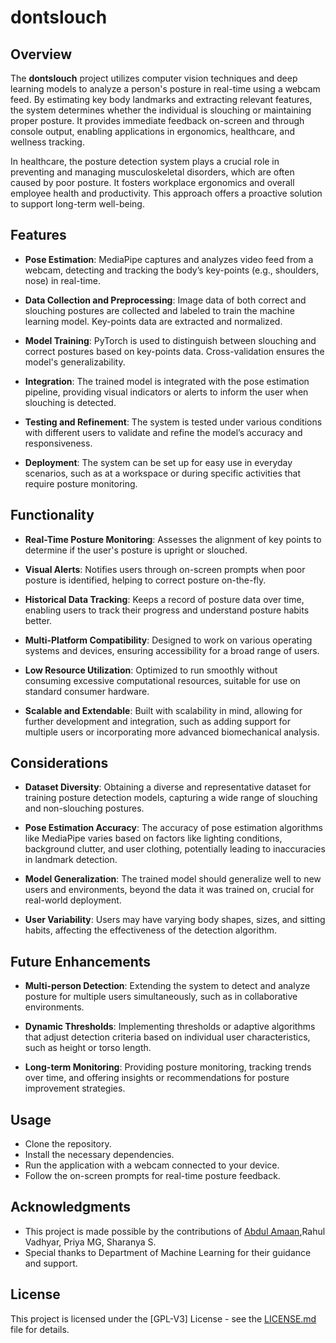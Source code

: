 # dontslouch

## Overview

The **dontslouch** project utilizes computer vision techniques and deep learning models to analyze a person's posture in real-time using a webcam feed. By estimating key body landmarks and extracting relevant features, the system determines whether the individual is slouching or maintaining proper posture. It provides immediate feedback on-screen and through console output, enabling applications in ergonomics, healthcare, and wellness tracking.

In healthcare, the posture detection system plays a crucial role in preventing and managing musculoskeletal disorders, which are often caused by poor posture. It fosters workplace ergonomics and overall employee health and productivity. This approach offers a proactive solution to support long-term well-being.

## Features

- **Pose Estimation**: MediaPipe captures and analyzes video feed from a webcam, detecting and tracking the body’s key-points (e.g., shoulders, nose) in real-time.
  
- **Data Collection and Preprocessing**: Image data of both correct and slouching postures are collected and labeled to train the machine learning model. Key-points data are extracted and normalized.
  
- **Model Training**: PyTorch is used to distinguish between slouching and correct postures based on key-points data. Cross-validation ensures the model's generalizability.
  
- **Integration**: The trained model is integrated with the pose estimation pipeline, providing visual indicators or alerts to inform the user when slouching is detected.
  
- **Testing and Refinement**: The system is tested under various conditions with different users to validate and refine the model’s accuracy and responsiveness.
  
- **Deployment**: The system can be set up for easy use in everyday scenarios, such as at a workspace or during specific activities that require posture monitoring.


## Functionality

- **Real-Time Posture Monitoring**: Assesses the alignment of key points to determine if the user's posture is upright or slouched.
  
- **Visual Alerts**: Notifies users through on-screen prompts when poor posture is identified, helping to correct posture on-the-fly.
  
- **Historical Data Tracking**: Keeps a record of posture data over time, enabling users to track their progress and understand posture habits better.
  
- **Multi-Platform Compatibility**: Designed to work on various operating systems and devices, ensuring accessibility for a broad range of users.
  
- **Low Resource Utilization**: Optimized to run smoothly without consuming excessive computational resources, suitable for use on standard consumer hardware.
  
- **Scalable and Extendable**: Built with scalability in mind, allowing for further development and integration, such as adding support for multiple users or incorporating more advanced biomechanical analysis.

## Considerations

- **Dataset Diversity**: Obtaining a diverse and representative dataset for training posture detection models, capturing a wide range of slouching and non-slouching postures.
  
- **Pose Estimation Accuracy**: The accuracy of pose estimation algorithms like MediaPipe varies based on factors like lighting conditions, background clutter, and user clothing, potentially leading to inaccuracies in landmark detection.
  
- **Model Generalization**: The trained model should generalize well to new users and environments, beyond the data it was trained on, crucial for real-world deployment.
  
- **User Variability**: Users may have varying body shapes, sizes, and sitting habits, affecting the effectiveness of the detection algorithm.

## Future Enhancements

- **Multi-person Detection**: Extending the system to detect and analyze posture for multiple users simultaneously, such as in collaborative environments.
  
- **Dynamic Thresholds**: Implementing thresholds or adaptive algorithms that adjust detection criteria based on individual user characteristics, such as height or torso length.
  
- **Long-term Monitoring**: Providing posture monitoring, tracking trends over time, and offering insights or recommendations for posture improvement strategies.

## Usage

- Clone the repository.
- Install the necessary dependencies.
- Run the application with a webcam connected to your device.
- Follow the on-screen prompts for real-time posture feedback.

## Acknowledgments

- This project is made possible by the contributions of [Abdul Amaan](https://github.com/Amaan1234567),Rahul Vadhyar, Priya MG, Sharanya S.
- Special thanks to Department of Machine Learning for their guidance and support.

## License

This project is licensed under the [GPL-V3] License - see the [LICENSE.md](LICENSE.md) file for details.
